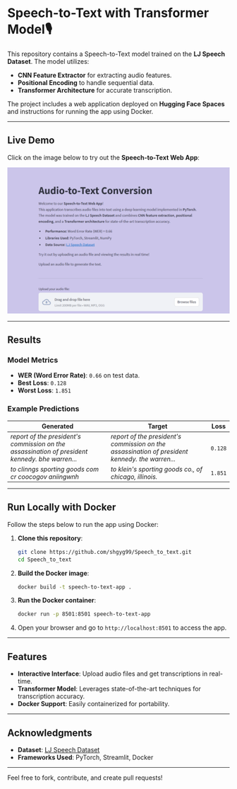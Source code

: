 # Speech-to-Text with Transformer Model🎙

This repository contains a Speech-to-Text model trained on the **LJ Speech Dataset**. The model utilizes:
- **CNN Feature Extractor** for extracting audio features.
- **Positional Encoding** to handle sequential data.
- **Transformer Architecture** for accurate transcription.

The project includes a web application deployed on **Hugging Face Spaces** and instructions for running the app using Docker.

---

## Live Demo

Click on the image below to try out the **Speech-to-Text Web App**:

[![Speech-to-Text App](https://github.com/shgyg99/Speech_to_text/blob/master/LiveDemo.png?raw=true)](https://shgyg99-audio-to-text.hf.space)

---

## Results

### Model Metrics
- **WER (Word Error Rate)**: `0.66` on test data.
- **Best Loss**: `0.128`
- **Worst Loss**: `1.851`

### Example Predictions
| **Generated**                                                                                       | **Target**                                                                                       | **Loss** |
|-----------------------------------------------------------------------------------------------------|--------------------------------------------------------------------------------------------------|----------|
| *report of the president's commission on the assassination of president kennedy. bhe warren...*    | *report of the president's commission on the assassination of president kennedy. the warren...* | `0.128`  |
| *to clinngs sporting goods com  cr coocogov aniingwnh*                                             | *to klein's sporting goods co., of chicago, illinois.*                                          | `1.851`  |

---

## Run Locally with Docker

Follow the steps below to run the app using Docker:

1. **Clone this repository**:
    ```bash
    git clone https://github.com/shgyg99/Speech_to_text.git
    cd Speech_to_text
    ```

2. **Build the Docker image**:
    ```bash
    docker build -t speech-to-text-app .
    ```

3. **Run the Docker container**:
    ```bash
    docker run -p 8501:8501 speech-to-text-app
    ```

4. Open your browser and go to `http://localhost:8501` to access the app.

---

## Features

- **Interactive Interface**: Upload audio files and get transcriptions in real-time.
- **Transformer Model**: Leverages state-of-the-art techniques for transcription accuracy.
- **Docker Support**: Easily containerized for portability.

---

## Acknowledgments

- **Dataset**: [LJ Speech Dataset](https://keithito.com/LJ-Speech-Dataset/)
- **Frameworks Used**: PyTorch, Streamlit, Docker

---

Feel free to fork, contribute, and create pull requests!
